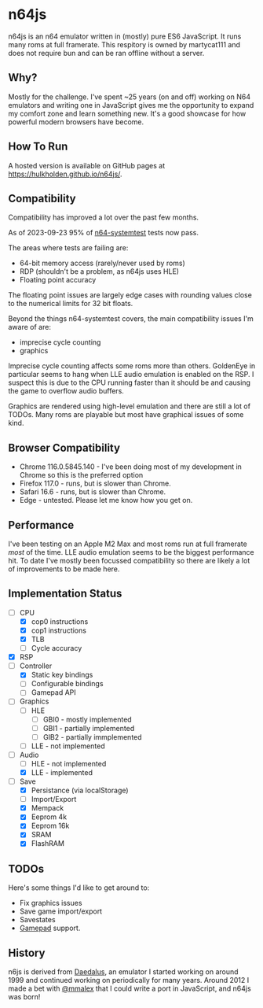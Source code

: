 # n64js

n64js is an n64 emulator written in (mostly) pure ES6 JavaScript. It runs many roms at full framerate. This respitory is owned by martycat111 and does not require bun and can be ran offline without a server.

## Why?

Mostly for the challenge. I've spent ~25 years (on and off) working on N64 emulators and writing one in JavaScript gives me the opportunity to expand my comfort zone and learn something new. It's a good showcase for how powerful modern browsers have become.

## How To Run

A hosted version is available on GitHub pages at https://hulkholden.github.io/n64js/.

## Compatibility

Compatibility has improved a lot over the past few months.

As of 2023-09-23 95% of [n64-systemtest](https://github.com/lemmy-64/n64-systemtest) tests now pass. 

The areas where tests are failing are:

* 64-bit memory access (rarely/never used by roms)
* RDP (shouldn't be a problem, as n64js uses HLE)
* Floating point accuracy

The floating point issues are largely edge cases with rounding values close to the numerical limits for 32 bit floats.

Beyond the things n64-systemtest covers, the main compatibility issues I'm aware of are:

* imprecise cycle counting
* graphics

Imprecise cycle counting affects some roms more than others. GoldenEye in particular seems to hang when LLE audio emulation is enabled on the RSP.
I suspect this is due to the CPU running faster than it should be and causing the game to overflow audio buffers.

Graphics are rendered using high-level emulation and there are still a lot of TODOs. Many roms are playable but most have graphical issues of some kind.

## Browser Compatibility

* Chrome 116.0.5845.140 - I've been doing most of my development in Chrome so this is the preferred option
* Firefox 117.0 - runs, but is slower than Chrome.
* Safari 16.6 - runs, but is slower than Chrome.
* Edge - untested. Please let me know how you get on.

## Performance

I've been testing on an Apple M2 Max and most roms run at full framerate *most* of the time.
LLE audio emulation seems to be the biggest performance hit. To date I've mostly been focussed compatibility so there are likely a lot of improvements to be made here. 

## Implementation Status

* [ ] CPU
  * [x] cop0 instructions
  * [x] cop1 instructions
  * [x] TLB
  * [ ] Cycle accuracy
* [x] RSP
* [ ] Controller
  * [x] Static key bindings
  * [ ] Configurable bindings
  * [ ] Gamepad API
* [ ] Graphics
  * [ ] HLE
    * [ ] GBI0 - mostly implemented
    * [ ] GBI1 - partially implemented
    * [ ] GIB2 - partially immplemented
  * [ ] LLE - not implemented
* [ ] Audio
  * [ ] HLE - not implemented
  * [x] LLE - implemented
* [ ] Save
  * [x] Persistance (via localStorage)
  * [ ] Import/Export
  * [x] Mempack
  * [x] Eeprom 4k
  * [x] Eeprom 16k
  * [x] SRAM
  * [x] FlashRAM

## TODOs

Here's some things I'd like to get around to:

* Fix graphics issues
* Save game import/export
* Savestates
* [Gamepad](https://developer.mozilla.org/en-US/docs/Web/API/Gamepad_API/Using_the_Gamepad_API) support.

## History

n6js is derived from [Daedalus](https://github.com/hulkholden/daedalus), an emulator I started working on around 1999 and continued working on periodically for many years.
Around 2012 I made a bet with [@mmalex](https://github.com/mmalex) that I could write a port in JavaScript, and n64js was born!
